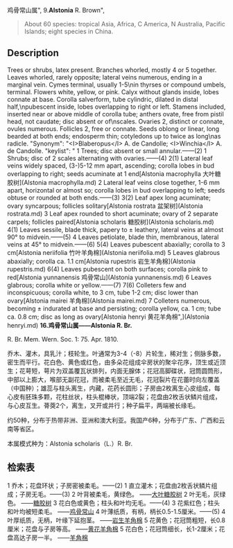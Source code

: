 鸡骨常山属",
9.**Alstonia** R. Brown",

> About 60 species: tropical Asia, Africa, C America, N Australia, Pacific Islands; eight species in China.

## Description
Trees or shrubs, latex present. Branches whorled, mostly 4 or 5 together. Leaves whorled, rarely opposite; lateral veins numerous, ending in a marginal vein. Cymes terminal, usually 1-5\nin thyrses or compound umbels, terminal. Flowers white, yellow, or pink. Calyx without glands inside, lobes connate at base. Corolla salverform, tube cylindric, dilated in distal half,\npubescent inside, lobes overlapping to right or left. Stamens included, inserted near or above middle of corolla tube; anthers ovate, free from pistil head, not caudate; disc absent or of\nscales. Ovaries 2, distinct or connate, ovules numerous. Follicles 2, free or connate. Seeds oblong or linear, long bearded at both ends; endosperm thin; cotyledons up to twice as long\nas radicle.
  "Synonym": "&lt;I&gt;Blaberopus&lt;/I&gt; A. de Candolle; &lt;I&gt;Winchia&lt;/I&gt; A. de Candolle.
  "keylist": "
1 Trees; disc absent or small annular.——(2)
1 Shrubs; disc of 2 scales alternating with ovaries.——(4)
2(1) Lateral leaf veins widely spaced, (3-)5-12 mm apart, ascending; corolla lobes in bud overlapping to right; seeds acuminate at 1 end[Alstonia macrophylla 大叶糖胶树](Alstonia macrophylla.md)
2 Lateral leaf veins close together, 1-6 mm apart, horizontal or almost so; corolla lobes in bud overlapping to left; seeds obtuse or rounded at both ends.——(3)
3(2) Leaf apex long acuminate; ovary syncarpous; follicles solitary[Alstonia rostrata 盆架树](Alstonia rostrata.md)
3 Leaf apex rounded to short acuminate; ovary of 2 separate carpels; follicles paired[Alstonia scholaris 糖胶树](Alstonia scholaris.md)
4(1) Leaves sessile, blade thick, papery to ± leathery, lateral veins at almost 90° to midvein.——(5)
4 Leaves petiolate, blade thin, membranous, lateral veins at 45° to midvein.——(6)
5(4) Leaves pubescent abaxially; corolla to 3 cm[Alstonia neriifolia 竹叶羊角棉](Alstonia neriifolia.md)
5 Leaves glabrous abaxially; corolla ca. 1.1 cm[Alstonia rupestris 岩生羊角棉](Alstonia rupestris.md)
6(4) Leaves pubescent on both surfaces; corolla pink to red[Alstonia yunnanensis 鸡骨常山](Alstonia yunnanensis.md)
6 Leaves glabrous; corolla white or yellow.——(7)
7(6) Colleters few and inconspicuous; corolla white, to 3 cm, tube 1-2 cm; disc lower than ovary[Alstonia mairei 羊角棉](Alstonia mairei.md)
7 Colleters numerous, becoming ± indurated at base and persisting; corolla yellow, ca. 1 cm; tube ca. 0.8 cm; disc as long as ovary[Alstonia henryi 黄花羊角棉",](Alstonia henryi.md)
**16.鸡骨常山属——Alstonia R. Br.**

R. Br. Mem. Wern. Soc. 1: 75. Apr. 1810.

乔木、灌木，具乳汁；枝轮生。叶通常为3-4（-8）片轮生，稀对生；侧脉多数，密生而平行。花白色、黄色或红色，由多朵花组成伞房状的聚伞花序，顶生或近顶生；花萼短，萼片为双盖覆瓦状排列，内面无腺体；花冠高脚碟状，冠筒圆筒形，中部以上膨大，喉部无副花冠，而被柔毛至近无毛，花冠裂片在花蕾时向左覆盖（中国种）；雄蕊与柱头离生，内藏，花药长圆形；子房由2枚离生心皮组成，每心皮有胚珠多颗，花柱丝状，柱头棍棒状，顶端2裂；花盘由2枚舌状鳞片组成，与心皮互生。蓇葖2个，离生，叉开或并行；种子扁平，两端被长缘毛。

约50种，分布于热带非洲、亚洲和澳大利亚。我国产6种，分布于广东、广西和云南等省区。

本属模式种为：Alstonia scholaris（L.）R. Br.

## 检索表

1 乔木；花盘环状；子房密被柔毛。——(2)
1 直立灌木；花盘由2枚舌状鳞片组成；子房无毛。——(3)
2 叶背被柔毛，黄绿色。 ——[大叶糖胶树](Alstonia%20macrophylla.md)
2 叶无毛，灰绿色。 ——[糖胶树](Alstonia%20scholaris.md)
3 花白色或黄色；柱头和叶均无毛。——(4)
3 花紫红色；柱头和叶均被短柔毛。 ——[鸡骨常山](Alstonia%20yunnanensis.md)
4 叶薄纸质，有柄，柄长0.5-1.5厘米。——(5)
4 叶厚纸质，无柄，叶缘下延抱茎。 ——[岩生羊角棉](Alstonia%20rupestris.md)
5 花黄色；花冠筒粗短，长0.8厘米；花盘与子房等高。 ——[黄花羊角棉](Alstonia%20henryi.md)
5 花白色；花冠筒细长，长1-2厘米；花盘高达子房一半。 ——[羊角棉](Alstonia%20mairei.md)
